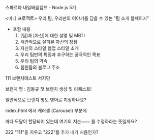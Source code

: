 스파르타 내일배움캠프 - Node.js 5기

<미니 프로젝트>
우리 팀, 우리만의 이야기를 담을 수 있는 ”팀 소개 웹페이지”

- 포함 내용
  1. [팀]과 [자신]에 대한 설명 및 MBTI
  2. 객관적으로 살펴본 자신의 장점
  3. 자신의 스타일 협업 스타일 소개
  4. 우리 팀만의 특징과 추구하는 궁극적인 목표
  5. 우리 팀의 약속
  6. 팀원들의 블로그 주소

111
브랜치테스트 서지민


브랜치 명 : 김동규
첫 브랜치 생성 및 리퀘스트!

일반적으로 브랜치 명도 영어로 지정하나요?

index.html 에서
캐러셀 (Carousel) 부분에
<div class="carousel-item"> 마다 모달이 할당되어 있는데
여기의 저는~~~ 를 수정하라는 뜻일까요?

222
"111"을 지우고 "222"를 추가
내가 처음인가? 

